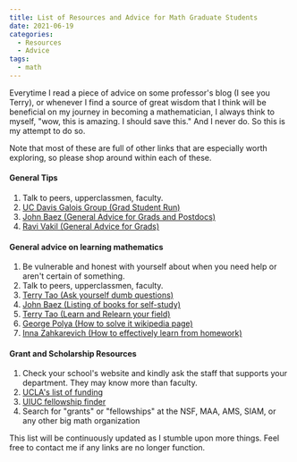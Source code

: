 ```yaml
---
title: List of Resources and Advice for Math Graduate Students
date: 2021-06-19
categories:
  - Resources
  - Advice
tags:
  - math
---
```


Everytime I read a piece of advice on some professor's blog (I see you Terry), or whenever I find a source of great wisdom that 
I think will be beneficial on my journey in becoming a mathematician, 
I always think to myself, "wow, this is amazing. I should save this." And I never do. So this is my attempt to do so.

Note that most of these are full of other links that are especially worth exploring, so please shop around within each of these.

#### General Tips
1. Talk to peers, upperclassmen, faculty.
2. [UC Davis Galois Group (Grad Student Run)](https://galois.math.ucdavis.edu/doku.php?id=wishidknown)
3. [John Baez (General Advice for Grads and Postdocs)](https://math.ucr.edu/home/baez/advice.html)
4. [Ravi Vakil (General Advice for Grads)](http://math.stanford.edu/~vakil/potentialstudents.html)

#### General advice on learning mathematics
1. Be vulnerable and honest with yourself about when you need help or aren't certain of something. 
2. Talk to peers, upperclassmen, faculty. 
3. [Terry Tao (Ask yourself dumb questions)](https://terrytao.wordpress.com/career-advice/ask-yourself-dumb-questions-and-answer-them/)
4. [John Baez (Listing of books for self-study)](https://math.ucr.edu/home/baez/books.html)
5. [Terry Tao (Learn and Relearn your field)](https://terrytao.wordpress.com/career-advice/learn-and-relearn-your-field/)
6. [George Polya (How to solve it wikipedia page)](https://en.wikipedia.org/wiki/How_to_Solve_It)
7. [Inna Zahkarevich (How to effectively learn from homework)](http://pi.math.cornell.edu/~zakh/homeworkguide.pdf)

#### Grant and Scholarship Resources
1. Check your school's website and kindly ask the staff that supports your department. They may know more than faculty.
2. [UCLA's list of funding](https://grad.ucla.edu/funding/#/)
3. [UIUC fellowship finder](https://apps.grad.illinois.edu/fellowship-finder/)
4. Search for "grants" or "fellowships" at the NSF, MAA, AMS, SIAM, or any other big math organization

This list will be continuously updated as I stumble upon more things. Feel free to contact me if any links are no longer function.
